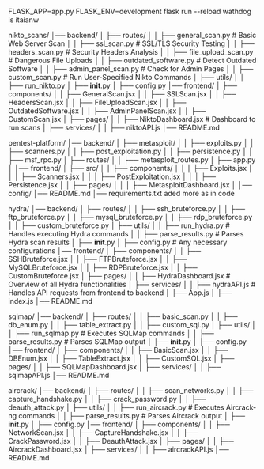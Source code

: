 FLASK_APP=app.py FLASK_ENV=development flask run --reload
wathdog is itaianw

nikto_scans/
│── backend/
│   ├── routes/
│   │   ├── general_scan.py        # Basic Web Server Scan
│   │   ├── ssl_scan.py            # SSL/TLS Security Testing
│   │   ├── headers_scan.py        # Security Headers Analysis
│   │   ├── file_upload_scan.py    # Dangerous File Uploads
│   │   ├── outdated_software.py   # Detect Outdated Software
│   │   ├── admin_panel_scan.py    # Check for Admin Pages
│   │   ├── custom_scan.py         # Run User-Specified Nikto Commands
│   ├── utils/
│   │   ├── run_nikto.py
│   ├── __init__.py
│   ├── config.py
│── frontend/
│   ├── components/
│   │   ├── GeneralScan.jsx
│   │   ├── SSLScan.jsx
│   │   ├── HeadersScan.jsx
│   │   ├── FileUploadScan.jsx
│   │   ├── OutdatedSoftware.jsx
│   │   ├── AdminPanelScan.jsx
│   │   ├── CustomScan.jsx
│   ├── pages/
│   │   ├── NiktoDashboard.jsx  # Dashboard to run scans
│   ├── services/
│   │   ├── niktoAPI.js
│── README.md
    

pentest-platform/
│── backend/
│   ├── metasploit/
│   │   ├── exploits.py
│   │   ├── scanners.py
│   │   ├── post_exploitation.py
│   │   ├── persistence.py
│   │   ├── msf_rpc.py
│   ├── routes/
│   │   ├── metasploit_routes.py
│   ├── app.py
│
│── frontend/
│   ├── src/
│   │   ├── components/
│   │   │   ├── Exploits.jsx
│   │   │   ├── Scanners.jsx
│   │   │   ├── PostExploitation.jsx
│   │   │   ├── Persistence.jsx
│   │   ├── pages/
│   │   │   ├── MetasploitDashboard.jsx
│
│── config/
│── README.md
│── requirements.txt
aded more as in code

hydra/
│── backend/
│   ├── routes/
│   │   ├── ssh_bruteforce.py
│   │   ├── ftp_bruteforce.py
│   │   ├── mysql_bruteforce.py
│   │   ├── rdp_bruteforce.py
│   │   ├── custom_bruteforce.py
│   ├── utils/
│   │   ├── run_hydra.py  # Handles executing Hydra commands
│   │   ├── parse_results.py  # Parses Hydra scan results
│   ├── __init__.py
│   ├── config.py  # Any necessary configurations
│── frontend/
│   ├── components/
│   │   ├── SSHBruteforce.jsx
│   │   ├── FTPBruteforce.jsx
│   │   ├── MySQLBruteforce.jsx
│   │   ├── RDPBruteforce.jsx
│   │   ├── CustomBruteforce.jsx
│   ├── pages/
│   │   ├── HydraDashboard.jsx  # Overview of all Hydra functionalities
│   ├── services/
│   │   ├── hydraAPI.js  # Handles API requests from frontend to backend
│   ├── App.js
│   ├── index.js
│── README.md



sqlmap/
│── backend/
│   ├── routes/
│   │   ├── basic_scan.py
│   │   ├── db_enum.py
│   │   ├── table_extract.py
│   │   ├── custom_sql.py
│   ├── utils/
│   │   ├── run_sqlmap.py  # Executes SQLMap commands
│   │   ├── parse_results.py  # Parses SQLMap output
│   ├── __init__.py
│   ├── config.py
│── frontend/
│   ├── components/
│   │   ├── BasicScan.jsx
│   │   ├── DBEnum.jsx
│   │   ├── TableExtract.jsx
│   │   ├── CustomSQL.jsx
│   ├── pages/
│   │   ├── SQLMapDashboard.jsx
│   ├── services/
│   │   ├── sqlmapAPI.js
│── README.md



aircrack/
│── backend/
│   ├── routes/
│   │   ├── scan_networks.py
│   │   ├── capture_handshake.py
│   │   ├── crack_password.py
│   │   ├── deauth_attack.py
│   ├── utils/
│   │   ├── run_aircrack.py  # Executes Aircrack-ng commands
│   │   ├── parse_results.py  # Parses Aircrack output
│   ├── __init__.py
│   ├── config.py
│── frontend/
│   ├── components/
│   │   ├── NetworkScan.jsx
│   │   ├── CaptureHandshake.jsx
│   │   ├── CrackPassword.jsx
│   │   ├── DeauthAttack.jsx
│   ├── pages/
│   │   ├── AircrackDashboard.jsx
│   ├── services/
│   │   ├── aircrackAPI.js
│── README.md
